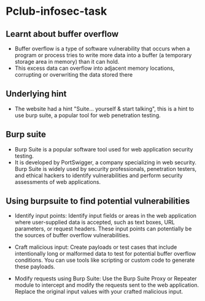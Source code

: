 # Pclub-infosec-task
## Learnt about buffer overflow
- Buffer overflow is a type of software vulnerability that occurs when a program or process tries to write more data into a buffer (a temporary storage area in memory) than it can hold.
- This excess data can overflow into adjacent memory locations, corrupting or overwriting the data stored there

## Underlying hint
- The website had a hint "Suite... yourself & start talking", this is a hint to use burp suite, a popular tool for web penetration testing.


## Burp suite
- Burp Suite is a popular software tool used for web application security testing.
- It is developed by PortSwigger, a company specializing in web security. Burp Suite is widely used by security professionals, penetration testers, and ethical hackers to identify vulnerabilities and perform security assessments of web applications.

## Using burpsuite to find potential vulnerabilities
- Identify input points: Identify input fields or areas in the web application where user-supplied data is accepted, such as text boxes, URL parameters, or request headers. These input points can potentially be the sources of buffer overflow vulnerabilities.

- Craft malicious input: Create payloads or test cases that include intentionally long or malformed data to test for potential buffer overflow conditions. You can use tools like scripting or custom code to generate these payloads.

- Modify requests using Burp Suite: Use the Burp Suite Proxy or Repeater module to intercept and modify the requests sent to the web application. Replace the original input values with your crafted malicious input.
